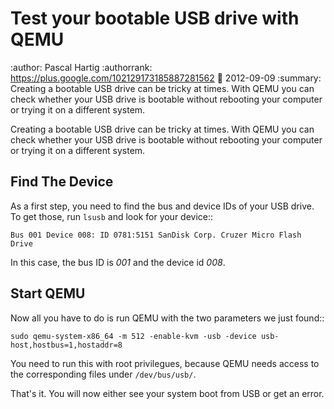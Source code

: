 Test your bootable USB drive with QEMU
======================================

:author: Pascal Hartig
:authorrank: https://plus.google.com/102129173185887281562
:date: 2012-09-09
:summary:
    Creating a bootable USB drive can be tricky at times. With QEMU you can
    check whether your USB drive is bootable without rebooting your computer or
    trying it on a different system.

Creating a bootable USB drive can be tricky at times. With QEMU you can check
whether your USB drive is bootable without rebooting your computer or trying it
on a different system.

Find The Device
---------------

As a first step, you need to find the bus and device IDs of your USB drive. To
get those, run ``lsusb`` and look for your device::

    Bus 001 Device 008: ID 0781:5151 SanDisk Corp. Cruzer Micro Flash Drive

In this case, the bus ID is *001* and the device id *008*.

Start QEMU
----------

Now all you have to do is run QEMU with the two parameters we just found::

    sudo qemu-system-x86_64 -m 512 -enable-kvm -usb -device usb-host,hostbus=1,hostaddr=8

You need to run this with root privilegues, because QEMU needs access to the
corresponding files under ``/dev/bus/usb/``.

That's it. You will now either see your system boot from USB or get an error.
